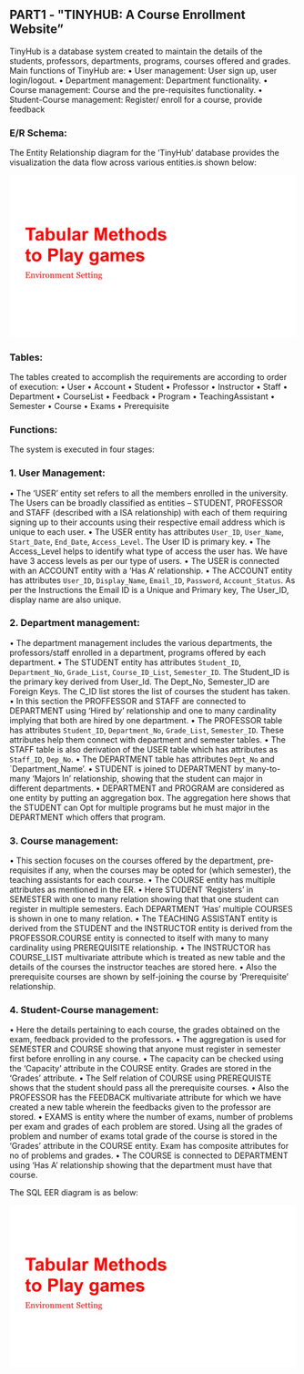## PART1 - "TINYHUB: A Course Enrollment Website”
TinyHub is a database system created to maintain the details of the students, professors, departments, programs, courses offered and grades.
Main functions of TinyHub are:
• User management: User sign up, user login/logout.
• Department management: Department functionality.
• Course management: Course and the pre-requisites functionality.
• Student-Course management: Register/ enroll for a course, provide feedback


### E/R Schema:
The Entity Relationship diagram for the ‘TinyHub’ database provides the visualization the data flow across various entities.is shown below:

<p align="center">
<img src="https://github.com/samratdhumal/Tabular-methods-for-Multiagent-RL/blob/master/Images/1.JPG" width="750">
</p>


### Tables: 
The tables created to accomplish the requirements are according to order of execution:
•	User
•	Account
•	Student
•	Professor
•	Instructor
•	Staff
•	Department
•	CourseList
•	Feedback
•	Program
•	TeachingAssistant
•	Semester
•	Course
•	Exams
•	Prerequisite


### Functions: 
The system is executed in four stages:

### 1.	User Management:
•	The ‘USER’ entity set refers to all the members enrolled in the university. The Users can be broadly classified as entities – STUDENT, PROFESSOR and STAFF (described with a ISA relationship) with each of them requiring signing up to their accounts using their respective email address which is unique to each user. 
•	The USER entity has attributes `User_ID`, `User_Name`, `Start_Date`, `End_Date`, `Access_Level`. The User ID is primary key.
•	The Access_Level helps to identify what type of access the user has. We have have 3 access levels as per our type of users.
•	The USER is connected with an ACCOUNT entity with a ‘Has A’ relationship.
•	The ACCOUNT entity has attributes `User_ID`, `Display_Name`, `Email_ID`, `Password`, `Account_Status`. As per the Instructions the Email ID is a Unique and Primary key, The User_ID, display name are also unique.

### 2.	Department management:
•	The department management includes the various departments, the professors/staff enrolled in a department, programs offered by each department.
•	The STUDENT entity has attributes `Student_ID`, `Department_No`, `Grade_List`, `Course_ID_List`, `Semester_ID`. The Student_ID is the primary key derived from User_Id. The Dept_No, Semester_ID are Foreign Keys. The C_ID list stores the list of courses the student has taken.
•	In this section the PROFFESSOR and STAFF are connected to DEPARTMENT using ‘Hired by’ relationship and one to many cardinality implying that both are hired by one department.
•	The PROFESSOR table has attributes `Student_ID`, `Department_No`, `Grade_List`, `Semester_ID`. These attributes help them connect with department and semester tables.
•	The STAFF table is also derivation of the USER table which has attributes as `Staff_ID`, `Dep_No`.
•	The DEPARTMENT table has attributes `Dept_No` and `Department_Name’.
•	STUDENT is joined to DEPARTMENT by many-to-many ‘Majors In’ relationship, showing that the student can major in different departments.
•	DEPARTMENT and PROGRAM are considered as one entity by putting an aggregation box. The aggregation here shows that the STUDENT can Opt for multiple programs but he must major in the DEPARTMENT which offers that program.


### 3.	Course management:
•	This section focuses on the courses offered by the department, pre-requisites if any, when the courses may be opted for (which semester), the teaching assistants for each course. 
•	The COURSE entity has multiple attributes as mentioned in the ER.
•	Here STUDENT ‘Registers’ in SEMESTER with one to many relation showing that that one student can register in multiple semesters. Each DEPARTMENT ‘Has’ multiple COURSES is shown in one to many relation.
•	The TEACHING ASSISTANT entity is derived from the STUDENT and the INSTRUCTOR entity is derived from the PROFESSOR.COURSE entity is connected to itself with many to many cardinality using PREREQUISITE relationship.
•	The INSTRUCTOR has COURSE_LIST multivariate attribute which is treated as new table and the details of the courses the instructor teaches are stored here.
•	Also the prerequisite courses are shown by self-joining the course by ‘Prerequisite’ relationship.


### 4.	Student-Course management:
•	Here the details pertaining to each course, the grades obtained on the exam, feedback provided to the professors. 
•	The aggregation is used for SEMESTER and COURSE showing that anyone must register in semester first before enrolling in any course.
•	The capacity can be checked using the ‘Capacity’ attribute in the COURSE entity. Grades are stored in the ‘Grades’ attribute.
•	The Self relation of COURSE using PREREQUISTE shows that the student should pass all the prerequisite courses. 
•	Also the PROFESSOR has the FEEDBACK multivariate attribute for which we have created a new table wherein the feedbacks given to the professor are stored.
•	EXAMS is entity where the number of exams, number of problems per exam and grades of each problem are stored. Using all the grades of problem and number of exams total grade of the course is stored in the ‘Grades’ attribute in the COURSE entity. Exam has composite attributes for no of problems and grades.
•	The COURSE is connected to DEPARTMENT using ‘Has A’ relationship showing that the department must have that course. 

The SQL EER diagram is as below:
<p align="center">
<img src="https://github.com/samratdhumal/Tabular-methods-for-Multiagent-RL/blob/master/Images/1.JPG" width="750">
</p>

